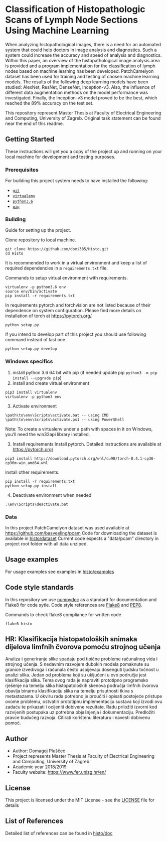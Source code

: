 # Classification of Histopathologic Scans of Lymph Node  Sections Using Machine Learning

When analyzing histopathological images, there is a need for an automated system that could help doctors in image analysis and diagnostics. Such a system could increase the accuracy and speed of analysis and diagnostics.
Within this paper, an overview of the histopathological image analysis area is provided and a program implementation for the classification of lymph nodes based on machine learning has been developed. 
PatchCamelyon dataset has been used for training and testing of chosen machine learning models. 
The results of the following deep learning models have been studied: AlexNet, ResNet, DenseNet, Inception-v3. Also, the influence of different data augmentation methods on the model performance was investigated. Finally, the Inception-v3 model proved to be the best, which reached the 89% accuracy on the test set.


This repository represent Master Thesis at Faculty of Electrical Engineering and Computing, University of Zagreb. Original task statement can be found near the end of this readme.

## Getting Started 

These instructions will get you a copy of the project up and running on your local machine for development and testing purposes.

### Prerequisites
For building this project system needs to have installed the following:
- [```git```](https://git-scm.com/)
- [```virtualenv```](https://virtualenv.pypa.io/en/latest/installation/)
- [```python3.6```](https://www.python.org/downloads/release/python-360/)
- [```pip```](https://pypi.org/project/pip/)


### Building

Guide for setting up the project. 

Clone repository to local machine.

```
git clone https://github.com/domi385/Histo.git
cd Histo
```

It is recommended to work in a virtual environment and keep a list of required dependencies in a ```requirements.txt``` file. 

Commands to setup virtual environment with requirements.
```
virtualenv -p python3.6 env
source env/bin/activate
pip install -r requirements.txt
```

In requirements pytorch and torchvision are not listed because of their dependence on system configuration.
Please find more details on installation of torch at https://pytorch.org/


```
python setup.py
```

If you intend to develop part of this project you should use following command instead of last one.
```
python setup.py develop
```

### Windows specifics
1. install python 3.6 64 bit with pip
(if needed update pip ``` python3 -m pip install --upgrade pip ```)
2. install and create virtual environment  
```
pip3 install virtualenv
virtualenv -p python3 env
```
3. Activate environment  
```
\path\to\env\Scripts\activate.bat -- using CMD
\path\to\env\Scripts\activate.ps1 -- using PowerShell
```

Note: To create a virtualenv under a path with spaces in it on Windows, you’ll need the win32api library installed.

3. Install requirements
Install pytorch. Detailed instructions are available at https://pytorch.org/
```
pip3 install http://download.pytorch.org/whl/cu90/torch-0.4.1-cp36-cp36m-win_amd64.whl
```
Install other requirements.  
```
pip install -r requirements.txt
python setup.py install
```

4. Deactivate environment when needed  
```
.\env\Scripts\deactivate.bat
```

### Data
In this project PatchCamelyon dataset was used available at 
https://github.com/basveeling/pcam
Code for downloading the dataset is available in [histo/dataset](https://github.com/domi385/FER/tree/master/histo/dataset)
Current code expects a "data/pcam" directory in project root folder with all data unziped.

## Usage examples
For usage examples see examples in [histo/examples](https://github.com/domi385/FER/tree/master/histo/examples)

## Code style standards
In this repository we use [numpydoc](https://numpydoc.readthedocs.io/en/latest/) as a standard for documentation and Flake8 for code sytle. Code style references are [Flake8](http://flake8.pycqa.org/en/latest/) and [PEP8](https://www.python.org/dev/peps/pep-0008/).

Commands to check flake8 compliance for written code 
```
flake8 histo
```

## HR: Klasifikacija histopatoloških snimaka dijelova limfnih čvorova pomoću strojnog učenja

Analiza i generiranje slike spadaju pod tipične probleme računalnog vida i strojnog učenja. S nedavnim razvojem dubokih modela pomaknute su granice izvedivoga i računala često uspijevaju dosenguti ljudsku točnost u analizi slika. Jedan od problema koji su uključeni u ovo područje jest klasifikacija slika.
Tema ovog rada je napraviti prototipno programsko rješenje na temelju slika histopatoloških skenova područja limfnih čvorova obavlja  binarnu klasifikaciju slika na temelju prisutnosti tkiva s metastazama.
U okviru rada potrebno je proučiti i opisati postojeće pristupe ovome problemu, ostvatiri prototipnu implementaciju sustava koji izvodi ovu zadaću te prikazati i ocijeniti dobivene rezultate. 
Radu priložiti izvorni kod razvijenih postupaka uz potrebna objašnjenja i dokumentaciju. Predložiti pravce budućeg razvoja. Citirati korištenu literaturu i navesti dobivenu pomoć.

## Author

* Author: Domagoj Pluščec
* Project represents Master Thesis at Faculty of Electrical Engineering and Computing, University of Zagreb  
* Academic year 2018/2019  
* Faculty website: https://www.fer.unizg.hr/en/ 

## License

This project is licensed under the MIT License - see the [LICENSE](LICENSE) file for details

## List of References

Detailed list of references can be found in [histo/doc](https://github.com/domi385/FER/blob/master/doc/Diplomski_rad%5B2019%5DPluscec_Domagoj.pdf)